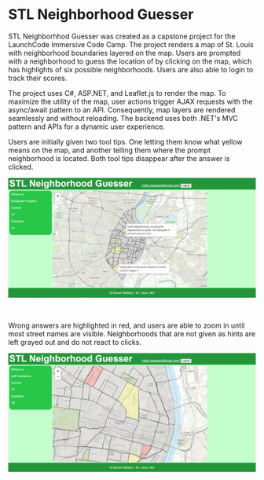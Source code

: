 # STL Neighborhood Guesser

STL Neighborhhod Guesser was created as a capstone project for the LaunchCode Immersive Code Camp.  The project renders a map of St. Louis with neighborhood boundaries layered on the map.  Users are prompted with a neighborhood to guess the location of by clicking on the map, which has highlights of six possible neighborhoods.  Users are also able to login to track their scores. 

The project uses C#, ASP.NET, and Leaflet.js to render the map.  To maximize the utility of the map, user actions trigger AJAX requests with the async/await pattern to an API.  Consequently, map layers are rendered seamlessly and without reloading.  The backend uses both .NET's MVC pattern and APIs for a dynamic user experience.  

Users are initially given two tool tips.  One letting them know what yellow means on the map, and another telling them where the prompt neighborhood is located.  Both tool tips disappear after the answer is clicked.

![Appearance of project on Login](https://github.com/danielcslattery/STL-Neighborhood-Guesser/blob/a4213ff674c766a04d063b8df4ee5de404523d04/Project%20Images/NeighborhoodGuesserWithInstructions.png)

<br/>

Wrong answers are highlighted in red, and users are able to zoom in until most street names are visible.  Neighborhoods that are not given as hints are left grayed out and do not react to clicks.  

![Appearance of project when zoomed](https://github.com/danielcslattery/STL-Neighborhood-Guesser/blob/a4213ff674c766a04d063b8df4ee5de404523d04/Project%20Images/NeighborhoodGuesserZoomed.PNG)
